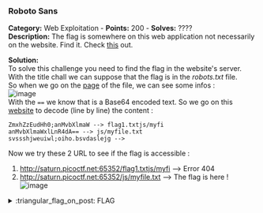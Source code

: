 ### Roboto Sans
**Category:** Web Exploitation - **Points:** 200 - **Solves:** ????  
**Description:** The flag is somewhere on this web application not necessarily on the website. Find it. Check [this](http://saturn.picoctf.net:65352/) out.   

**Solution:**  
To solve this challenge you need to find the flag in the website's server.  
With the title chall we can suppose that the flag is in the *robots.txt* file.  
So when we go on the [page](http://saturn.picoctf.net:65352/robots.txt) of the file, we can see some infos :  
![image](https://user-images.githubusercontent.com/91023285/160243637-86262b78-b002-4719-b7c0-c14001201483.png)  
With the `==` we know that is a Base64 encoded text. So we go on this [website](https://www.base64decode.org/) to decode (line by line) the content :  
```
ZmxhZzEudHh0;anMvbXlmaW --> flag1.txtjs/myfi
anMvbXlmaWxlLnR4dA== --> js/myfile.txt
svssshjweuiwl;oiho.bsvdaslejg --> 
```  
Now we try these 2 URL to see if the flag is accessible :  
1) http://saturn.picoctf.net:65352/flag1.txtjs/myfi --> Error 404
2) http://saturn.picoctf.net:65352/js/myfile.txt --> The flag is here !  
![image](https://user-images.githubusercontent.com/91023285/160243912-6ddf8266-879c-4eef-8cd4-da2aed2bc79c.png)

<details>
  <summary>:triangular_flag_on_post: FLAG</summary>

  ```
  picoCTF{Who_D03sN7_L1k5_90B0T5_718c9043}
  ```
</details>
